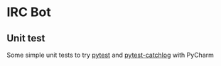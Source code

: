 # IRC Bot

## Unit test

Some simple unit tests to try [pytest](https://docs.pytest.org/en/latest/) and [pytest-catchlog](https://pypi.python.org/pypi/pytest-catchlog) with PyCharm